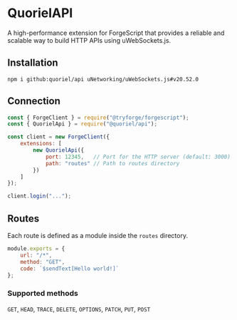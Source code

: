 # QuorielAPI
A high-performance extension for ForgeScript that provides a reliable and scalable way to build HTTP APIs using uWebSockets.js.

## Installation
```
npm i github:quoriel/api uNetworking/uWebSockets.js#v20.52.0
```

## Connection
```js
const { ForgeClient } = require("@tryforge/forgescript");
const { QuorielApi } = require("@quoriel/api");

const client = new ForgeClient({
    extensions: [
        new QuorielApi({
            port: 12345,   // Port for the HTTP server (default: 3000)
            path: "routes" // Path to routes directory
        })
    ]
});

client.login("...");
```

## Routes
Each route is defined as a module inside the `routes` directory.

```js
module.exports = {
    url: "/*",
    method: "GET",
    code: `$sendText[Hello world!]`
};
```

### Supported methods
`GET`, `HEAD`, `TRACE`, `DELETE`, `OPTIONS`, `PATCH`, `PUT`, `POST`